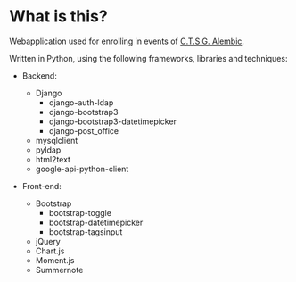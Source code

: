 # What is this?
Webapplication used for enrolling in events of [C.T.S.G. Alembic](https://alembic.utwente.nl).

Written in Python, using the following frameworks, libraries and techniques:

- Backend:
  - Django
    - django-auth-ldap
    - django-bootstrap3
    - django-bootstrap3-datetimepicker
    - django-post_office
  - mysqlclient
  - pyldap
  - html2text
  - google-api-python-client

- Front-end:
  - Bootstrap
    - bootstrap-toggle
    - bootstrap-datetimepicker
    - bootstrap-tagsinput
  - jQuery
  - Chart.js
  - Moment.js
  - Summernote

